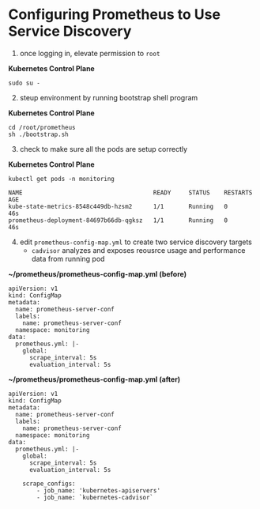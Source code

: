 # Configuring Prometheus to Use Service Discovery

1. once logging in, elevate permission to `root`

**Kubernetes Control Plane**
```
sudo su -
```

2. steup environment by running bootstrap shell program

**Kubernetes Control Plane**
```
cd /root/prometheus
sh ./bootstrap.sh
```

3. check to make sure all the pods are setup correctly

**Kubernetes Control Plane**
```
kubectl get pods -n monitoring
```

```
NAME                                     READY     STATUS    RESTARTS   AGE
kube-state-metrics-8548c449db-hzsm2      1/1       Running   0          46s      
prometheus-deployment-84697b66db-qgksz   1/1       Running   0          46s
```

4. edit `prometheus-config-map.yml` to create two service discovery targets
    - `cadvisor` analyzes and exposes reousrce usage and performance data from running pod

**~/prometheus/prometheus-config-map.yml (before)**
```
apiVersion: v1
kind: ConfigMap
metadata:
  name: prometheus-server-conf
  labels:
    name: prometheus-server-conf
  namespace: monitoring
data:
  prometheus.yml: |-
    global:
      scrape_interval: 5s
      evaluation_interval: 5s
```

**~/prometheus/prometheus-config-map.yml (after)**
```
apiVersion: v1
kind: ConfigMap
metadata:
  name: prometheus-server-conf
  labels:
    name: prometheus-server-conf
  namespace: monitoring
data:
  prometheus.yml: |-
    global:
      scrape_interval: 5s
      evaluation_interval: 5s
    
    scrape_configs:
        - job_name: 'kubernetes-apiservers'
        - job_name: `kubernetes-cadvisor`
```

#